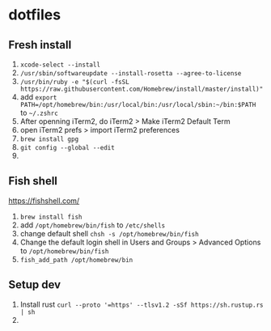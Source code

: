 # dotfiles

## Fresh install

1. `xcode-select --install`
2. `/usr/sbin/softwareupdate --install-rosetta --agree-to-license`
3. `/usr/bin/ruby -e "$(curl -fsSL https://raw.githubusercontent.com/Homebrew/install/master/install)"`
4. add `export PATH=/opt/homebrew/bin:/usr/local/bin:/usr/local/sbin:~/bin:$PATH` to `~/.zshrc`
5. After openning iTerm2, do iTerm2 > Make iTerm2 Default Term
6. open iTerm2 prefs > import iTerm2 preferences
7. `brew install gpg`
8. `git config --global --edit`
9. 

## Fish shell
https://fishshell.com/

1. `brew install fish`
2. add `/opt/homebrew/bin/fish` to `/etc/shells`
3. change default shell `chsh -s /opt/homebrew/bin/fish`
4. Change the default login shell in Users and Groups > Advanced Options to `/opt/homebrew/bin/fish`
5. `fish_add_path /opt/homebrew/bin`

## Setup dev

1. Install rust `curl --proto '=https' --tlsv1.2 -sSf https://sh.rustup.rs | sh`
2. 

